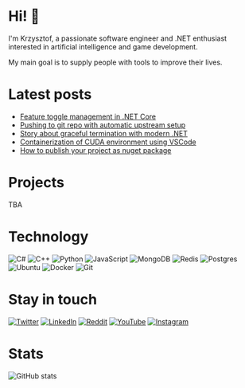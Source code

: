 # Hi! 👋
I'm Krzysztof, a passionate software engineer and .NET enthusiast interested in artificial intelligence and game development.

My main goal is to supply people with tools to improve their lives.

# Latest posts
<!-- LATEST_BLOG_POSTS:START -->
- [Feature toggle management in .NET Core](http://blog.kbegiedza.eu/feature-management-in-dotnet-core)
- [Pushing to git repo with automatic upstream setup](http://blog.kbegiedza.eu/git-push-with-automatic-upstream-setup)
- [Story about graceful termination with modern .NET](http://blog.kbegiedza.eu/dotnet-and-story-about-graceful-termination)
- [Containerization of CUDA environment using VSCode](http://blog.kbegiedza.eu/setup-cuda-developement-with-vscode)
- [How to publish your project as nuget package](http://blog.kbegiedza.eu/how-to-publish-your-project-as-nuget-package)
<!-- LATEST_BLOG_POSTS:END -->

# Projects
TBA

# Technology
![C#](https://img.shields.io/badge/c%23-%23239120.svg?style=flat-square&logo=c-sharp&logoColor=white)
![C++](https://img.shields.io/badge/c++-%2300599C.svg?style=flat-square&logo=c%2B%2B&logoColor=white)
![Python](https://img.shields.io/badge/python-3670A0?style=flat-square&logo=python&logoColor=ffdd54)
![JavaScript](https://img.shields.io/badge/javascript-%23323330.svg?style=flat-square&logo=javascript&logoColor=%23F7DF1E)
![MongoDB](https://img.shields.io/badge/MongoDB-%234ea94b.svg?style=flat-square&logo=mongodb&logoColor=white)
![Redis](https://img.shields.io/badge/redis-%23DD0031.svg?style=flat-square&logo=redis&logoColor=white)
![Postgres](https://img.shields.io/badge/postgres-%23316192.svg?style=flat-square&logo=postgresql&logoColor=white)
![Ubuntu](https://img.shields.io/badge/Ubuntu-E95420?style=flat-square&logo=ubuntu&logoColor=white)
![Docker](https://img.shields.io/badge/docker-%230db7ed.svg?style=flat-square&logo=docker&logoColor=white)
![Git](https://img.shields.io/badge/git-%23F05033.svg?style=flat-square&logo=git&logoColor=white)

# Stay in touch

[![Twitter](https://img.shields.io/badge/Twitter-%231DA1F2.svg?style=flat-square&logo=Twitter&logoColor=white)](https://twitter.com/kbegiedzaeu)
[![LinkedIn](https://img.shields.io/badge/linkedin-%230077B5.svg?style=flat-square&logo=linkedin&logoColor=white)](https://www.linkedin.com/in/krzysztof-begiedza/)
[![Reddit](https://img.shields.io/badge/Reddit-FF4500?style=flat-square&logo=reddit&logoColor=white)](https://www.reddit.com/user/kbegiedza)
[![YouTube](https://img.shields.io/badge/YouTube-%23FF0000.svg?style=flat-square&logo=YouTube&logoColor=white)](https://www.youtube.com/channel/UCQWEdF2GrA9rgQgnbGmW0uQ)
[![Instagram](https://img.shields.io/badge/Instagram-%23E4405F.svg?style=flat-square&logo=Instagram&logoColor=white)](https://www.instagram.com/kbegiedza/)

# Stats
![GitHub stats](https://github-readme-stats.vercel.app/api?username=kbegiedza&show_icons=true&count_private=true&include_all_commits=true&theme=nord)
